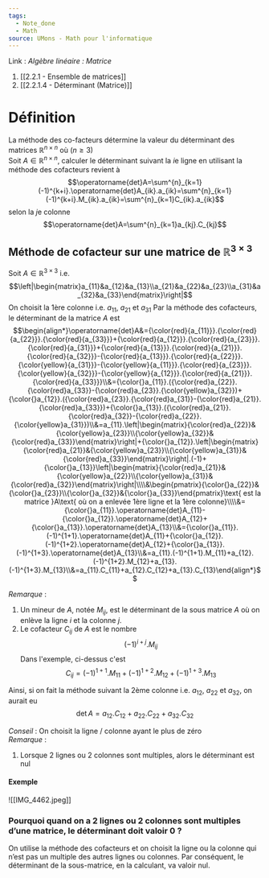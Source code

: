 ```yaml
---
tags:
  - Note_done
  - Math
source: UMons - Math pour l'informatique
---
```


Link :
_Algèbre linéaire : Matrice_
1. [[2.2.1 - Ensemble de matrices]]
2. [[2.2.1.4 - Déterminant (Matrice)]]

# Définition
La méthode des co-facteurs détermine la valeur du déterminant des matrices $\mathbb{R}^{n\times n}$ où $(n\ge 3)$ 
\
Soit $A\in\mathbb{R}^{n\times n}$, calculer le déterminant suivant la $i$e ligne en utilisant la méthode des cofacteurs revient à $$\operatorname{det}A=\sum^{n}_{k=1}(-1)^{k+i}.\operatorname{det}A_{ik}.a_{ik}=\sum^{n}_{k=1}(-1)^{k+i}.M_{ik}.a_{ik}=\sum^{n}_{k=1}C_{ik}.a_{ik}$$ selon la $j$e colonne $$\operatorname{det}A=\sum^{n}_{k=1}a_{kj}.C_{kj}$$

## Méthode de cofacteur sur une matrice de $\mathbb{R}^{3\times 3}$ 
Soit $A\in\mathbb{R}^{3\times 3}$ i.e. $$\left|\begin{matrix}a_{11}&a_{12}&a_{13}\\a_{21}&a_{22}&a_{23}\\a_{31}&a_{32}&a_{33}\end{matrix}\right|$$ On choisit la 1ère colonne i.e. $a_{11}$, $a_{21}$ et $a_{31}$ 
Par la méthode des cofacteurs, le déterminant de la matrice $A$ est $$\begin{align*}\operatorname{det}A&={\color{red}{a_{11}}}.{\color{red}{a_{22}}}.{\color{red}{a_{33}}}+{\color{red}{a_{12}}}.{\color{red}{a_{23}}}.{\color{red}{a_{31}}}+{\color{red}{a_{13}}}.{\color{red}{a_{21}}}.{\color{red}{a_{32}}}-{\color{red}{a_{13}}}.{\color{red}{a_{22}}}.{\color{yellow}{a_{31}}}-{\color{yellow}{a_{11}}}.{\color{red}{a_{23}}}.{\color{yellow}{a_{32}}}-{\color{yellow}{a_{12}}}.{\color{red}{a_{21}}}.{\color{red}{a_{33}}}\\&={\color{}a_{11}}.({\color{red}a_{22}}.{\color{red}a_{33}}-{\color{red}a_{23}}.{\color{yellow}a_{32}})+{\color{}a_{12}}.({\color{red}a_{23}}.{\color{red}a_{31}}-{\color{red}a_{21}}.{\color{red}a_{33}})+{\color{}a_{13}}.({\color{red}a_{21}}.{\color{red}a_{32}}-{\color{red}a_{22}}.{\color{yellow}a_{31}})\\&=a_{11}.\left|\begin{matrix}{\color{red}a_{22}}&{\color{yellow}a_{23}}\\{\color{yellow}a_{32}}&{\color{red}a_{33}}\end{matrix}\right|+{\color{}a_{12}}.\left|\begin{matrix}{\color{red}a_{21}}&{\color{yellow}a_{23}}\\{\color{yellow}a_{31}}&{\color{red}a_{33}}\end{matrix}\right|.(-1)+{\color{}a_{13}}\left|\begin{matrix}{\color{red}a_{21}}&{\color{yellow}a_{22}}\\{\color{yellow}a_{31}}&{\color{red}a_{32}}\end{matrix}\right|\\\\&\begin{pmatrix}{\color{}a_{22}}&{\color{}a_{23}}\\{\color{}a_{32}}&{\color{}a_{33}}\end{pmatrix}\text{ est la matrice }A\text{ où on a enlevée 1ère ligne et la 1ère colonne}\\\\&={\color{}a_{11}}.\operatorname{det}A_{11}-{\color{}a_{12}}.\operatorname{det}A_{12}+{\color{}a_{13}}.\operatorname{det}A_{13}\\&={\color{}a_{11}}.(-1)^{1+1}.\operatorname{det}A_{11}+{\color{}a_{12}}.(-1)^{1+2}.\operatorname{det}A_{12}+{\color{}a_{13}}.(-1)^{1+3}.\operatorname{det}A_{13}\\&=a_{11}.(-1)^{1+1}.M_{11}+a_{12}.(-1)^{1+2}.M_{12}+a_{13}.(-1)^{1+3}.M_{13}\\&=a_{11}.C_{11}+a_{12}.C_{12}+a_{13}.C_{13}\end{align*}$$

_Remarque_ :
1. Un mineur de $A$, notée $M_{ij}$, est le déterminant de la sous matrice $A$ où on enlève la ligne $i$ et la colonne $j$.
2. Le cofacteur $C_{ij}$ de $A$ est le nombre $$(-1)^{i+j}.M_{ij}$$ Dans l'exemple, ci-dessus c'est $$C_{ij}=(-1)^{1+1}.M_{11}+(-1)^{1+2}.M_{12}+(-1)^{1+3}.M_{13}$$

Ainsi, si on fait la méthode suivant la 2ème colonne i.e. $a_{12}$, $a_{22}$ et $a_{32}$, on aurait eu $$\operatorname{det}A=a_{12}.C_{12}+a_{22}.C_{22}+a_{32}.C_{32}$$

_Conseil_ : On choisit la ligne / colonne ayant le plus de zéro 
\
_Remarque_ :
1. Lorsque 2 lignes ou 2 colonnes sont multiples, alors le déterminant est nul

#### Exemple
![[IMG_4462.jpeg]]

### Pourquoi quand on a 2 lignes ou 2 colonnes sont multiples d’une matrice, le déterminant doit valoir 0 ?
On utilise la méthode des cofacteurs et on choisit la ligne ou la colonne qui n’est pas un multiple des autres lignes ou colonnes. 
Par conséquent, le déterminant de la sous-matrice, en la calculant, va valoir nul. 